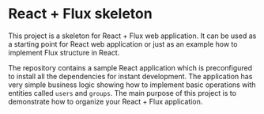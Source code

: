 # React + Flux skeleton

This project is a skeleton for React + Flux web application. It can be used as a starting point for React web application or just as an example how to implement Flux structure in React.

The repository contains a sample React application which is preconfigured to install all the dependencies for instant development. The application has very simple business logic showing how to implement basic operations with entities called `users` and `groups`. The main purpose of this project is to demonstrate how to organize your React + Flux application.

